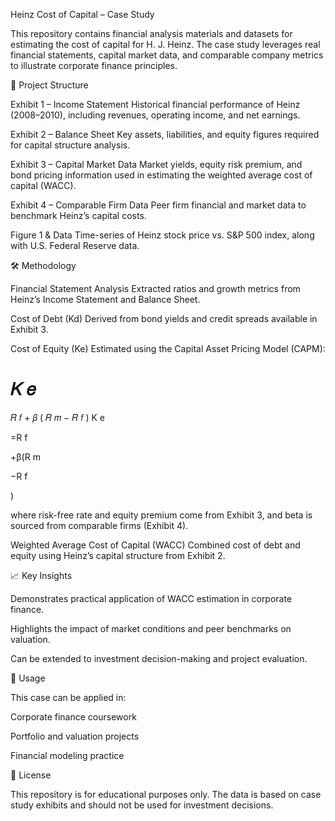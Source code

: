 Heinz Cost of Capital – Case Study

This repository contains financial analysis materials and datasets for estimating the cost of capital for H. J. Heinz. The case study leverages real financial statements, capital market data, and comparable company metrics to illustrate corporate finance principles.

📁 Project Structure

Exhibit 1 – Income Statement
Historical financial performance of Heinz (2008–2010), including revenues, operating income, and net earnings.

Exhibit 2 – Balance Sheet
Key assets, liabilities, and equity figures required for capital structure analysis.

Exhibit 3 – Capital Market Data
Market yields, equity risk premium, and bond pricing information used in estimating the weighted average cost of capital (WACC).

Exhibit 4 – Comparable Firm Data
Peer firm financial and market data to benchmark Heinz’s capital costs.

Figure 1 & Data
Time-series of Heinz stock price vs. S&P 500 index, along with U.S. Federal Reserve data.

🛠️ Methodology

Financial Statement Analysis
Extracted ratios and growth metrics from Heinz’s Income Statement and Balance Sheet.

Cost of Debt (Kd)
Derived from bond yields and credit spreads available in Exhibit 3.

Cost of Equity (Ke)
Estimated using the Capital Asset Pricing Model (CAPM):

𝐾
𝑒
=
𝑅
𝑓
+
𝛽
(
𝑅
𝑚
−
𝑅
𝑓
)
K
e
	​

=R
f
	​

+β(R
m
	​

−R
f
	​

)

where risk-free rate and equity premium come from Exhibit 3, and beta is sourced from comparable firms (Exhibit 4).

Weighted Average Cost of Capital (WACC)
Combined cost of debt and equity using Heinz’s capital structure from Exhibit 2.

📈 Key Insights

Demonstrates practical application of WACC estimation in corporate finance.

Highlights the impact of market conditions and peer benchmarks on valuation.

Can be extended to investment decision-making and project evaluation.

🚀 Usage

This case can be applied in:

Corporate finance coursework

Portfolio and valuation projects

Financial modeling practice

📜 License

This repository is for educational purposes only. The data is based on case study exhibits and should not be used for investment decisions.
